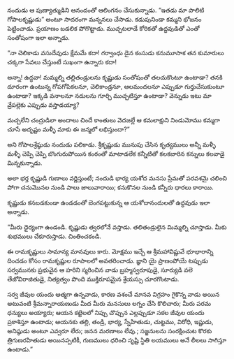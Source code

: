 ﻿నందుడు ఆ పుణ్యాత్ముడిని ఆనందంతో ఆలింగనం చేసుకున్నాడు. “ఇతడు మా పాలిటి గోపాలకృష్ణుడు” అంటూ సాదరంగా మన్ననలు చేసాడు. కడుపునిండా కమ్మని భోజనం పెట్టించాడు. ప్రయాణం బడలిక పోగొట్టాడు. ముచ్చటలాడే కోరికతో ఉద్దవుడితో ఎంతో సంతోషంగా ఇలా అన్నాడు. 

“నా చెలికాడు వసుదేవుడు క్షేమమే కదా! గర్వాంధు డైన కంసుడు కనుమూసాక తన కుమారులు చక్కగా సేవలు చేస్తుంటే సుఖంగా ఉన్నారు కదా! 

అన్నా! ఉద్ధవా! మమ్మల్ని తల్లితండ్రులను కృష్ణుడు సంతోషంతో తలచుకొంటూ ఉంటాడా? తనకి దూరంగా ఉంటున్న గోపగోపికలనూ, చెలికాండ్రనూ, ఆలమందలనూ ఎప్పుడూ గుర్తుచేసుకుంటూ ఉంటాడా? ఇక్కడి వనాలనూ నదులను గూర్చి ముచ్చటిస్తూ ఉంటాడా? వెన్నుడు ఇటు మా వ్రేపల్లెకు ఎప్పుడు వస్తాడయ్యా? 

మచ్చలేని చంద్రుడిలా అందాలు చిందే కాంతులు వెదజల్లే ఆ కమలాక్షుని నిండుమోము కమ్మగా చూసే అదృష్టం మళ్ళీ మాకు ఈ జన్మలో లభిస్తుందా?” 

అని గోపాలశ్రేష్ఠుడు నందుడు పలికాడు. శ్రీకృష్ణుడు మునుపు చేసిన కృత్యములు అన్నీ మళ్ళీ మళ్ళీ చెప్పి చెప్పి బొంగురుపోయిన కంఠంతో మాటాడలేక కన్నీటితో కలకబారిన కన్నులు కలవాడై మిన్నకున్నాడు. 

అలా భర్త కృష్ణుడి గుణాలు వర్ణిస్తుంటే; నందుడి భార్య యశోద మనసు ప్రేమతో పరవశమై చలించి పోగా చనుమొనల నుండి పాలు జాలువారాయి; కనుకొనల నుండి కన్నీరు ధారలు కారాయి. 

కృష్ణుడు కనబడకుండా ఉండడంతో బెంగపట్టుకున్న ఆ యశోదానందులతో ఉద్ధవుడు ఇలా అన్నాడు. 

“మీరు ధైర్యంగా ఉండండి. కృష్ణుడు త్వరలోనే వస్తాడు. తలితండ్రులైన మిమ్మల్ని చూస్తాడు. మీకు శుభములు చేకూరుస్తాడు. చింతించకండి. 

ఈ రామకృష్ణులు సామాన్య మానవులు కారు. మోక్షము ఇచ్చే ఆ శ్రీమహావిష్ణువే భూభారాన్ని దించడం కోసం రామకృష్ణుల రూపాలలో అవతరించాడు. జ్ఞాని యై ప్రాణంపోయే టప్పుడు సర్వమునకు ప్రభువైన ఆ హరిని స్మరించిన వాడు బ్రహ్మస్వరూపుడై, సూర్యుడి వలె తేజోవిరాజితుడై, నిత్యత్వం పొంది ముక్తిరూపమైన శ్రేయస్సు చూరగొంటాడు. 

సర్వ జీవుల యందు ఆత్మగా ఉన్నవాడు, కారణ వశంచే మానవ విగ్రహం గైకొన్న వాడు అయిన అటువంటి శ్రీమన్నారాయణుడు మీద మీరు మనసులు లగ్నం చేసి కొలిచారు; మీరు పరమ ధన్యులు అయ్యారు; ఆయన కట్టెలలో నిప్పు చొప్పున ఎల్లప్పుడూ సకల జీవుల యందు ప్రకాశిస్తూ ఉంటాడు; ఆయనకు తల్లి, తండ్రి, భార్య, స్నేహితుడు, చుట్టము, విరోధి, ఇష్టుడు, అనిష్ఠుడు అంటూ ఎవ్వరూ లేరు; జనన మరణాలు లేవు.; సజ్జనులను సంరక్షించుట కొరకు త్రిగుణరహితుడు అయినప్పటికీ, గుణములు ధరించి సృష్టి స్థితి లయములు అనే లీలలు సాగిస్తూ ఉంటాడు.” 

